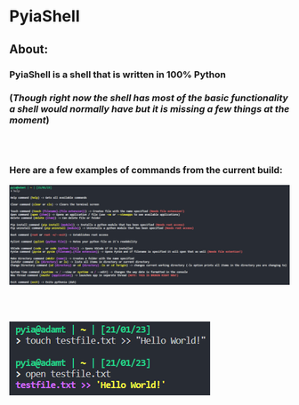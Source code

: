 # PyiaShell
## About: 
### PyiaShell is a shell that is written in 100% Python
### (*Though right now the shell has most of the basic functionality a shell would normally have but it is missing a few things at the moment*)
### ㅤ
### Here are a few examples of commands from the current build:
![Help Command](https://github.com/Gusic06/PyiaShell/blob/dev/demo_pictures/demo1.png)
### ㅤ
![Touch + Open Command](https://github.com/Gusic06/PyiaShell/blob/dev/demo_pictures/demo2.png)
